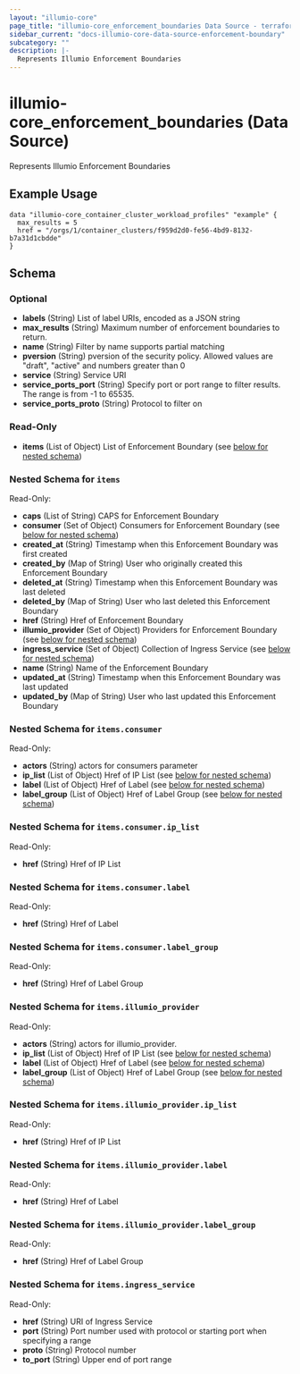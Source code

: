 ```yaml
---
layout: "illumio-core"
page_title: "illumio-core_enforcement_boundaries Data Source - terraform-provider-illumio-core"
sidebar_current: "docs-illumio-core-data-source-enforcement-boundary"
subcategory: ""
description: |-
  Represents Illumio Enforcement Boundaries
---
```


# illumio-core_enforcement_boundaries (Data Source)

Represents Illumio Enforcement Boundaries

Example Usage
------------

```hcl
data "illumio-core_container_cluster_workload_profiles" "example" {
  max_results = 5
  href = "/orgs/1/container_clusters/f959d2d0-fe56-4bd9-8132-b7a31d1cbdde"
}
```

## Schema

### Optional

- **labels** (String) List of label URIs, encoded as a JSON string
- **max_results** (String) Maximum number of enforcement boundaries to return.
- **name** (String) Filter by name supports partial matching
- **pversion** (String) pversion of the security policy. Allowed values are "draft", "active" and numbers greater than 0
- **service** (String) Service URI
- **service_ports_port** (String) Specify port or port range to filter results. The range is from -1 to 65535.
- **service_ports_proto** (String) Protocol to filter on

### Read-Only

- **items** (List of Object) List of Enforcement Boundary (see [below for nested schema](#nestedatt--items))

<a id="nestedatt--items"></a>
### Nested Schema for `items`

Read-Only:

- **caps** (List of String) CAPS for Enforcement Boundary
- **consumer** (Set of Object) Consumers for Enforcement Boundary (see [below for nested schema](#nestedobjatt--items--consumer))
- **created_at** (String) Timestamp when this Enforcement Boundary was first created
- **created_by** (Map of String) User who originally created this Enforcement Boundary
- **deleted_at** (String) Timestamp when this Enforcement Boundary was last deleted
- **deleted_by** (Map of String) User who last deleted this Enforcement Boundary
- **href** (String) Href of Enforcement Boundary
- **illumio_provider** (Set of Object) Providers for Enforcement Boundary (see [below for nested schema](#nestedobjatt--items--illumio_provider))
- **ingress_service** (Set of Object)  Collection of Ingress Service (see [below for nested schema](#nestedobjatt--items--ingress_service))
- **name** (String) Name of the Enforcement Boundary
- **updated_at** (String) Timestamp when this Enforcement Boundary was last updated
- **updated_by** (Map of String) User who last updated this Enforcement Boundary

<a id="nestedobjatt--items--consumer"></a>
### Nested Schema for `items.consumer`

Read-Only:

- **actors** (String) actors for consumers parameter
- **ip_list** (List of Object) Href of IP List  (see [below for nested schema](#nestedobjatt--items--consumer--ip_list))
- **label** (List of Object) Href of Label  (see [below for nested schema](#nestedobjatt--items--consumer--label))
- **label_group** (List of Object) Href of Label Group (see [below for nested schema](#nestedobjatt--items--consumer--label_group))

<a id="nestedobjatt--items--consumer--ip_list"></a>
### Nested Schema for `items.consumer.ip_list`

Read-Only:

- **href** (String) Href of IP List


<a id="nestedobjatt--items--consumer--label"></a>
### Nested Schema for `items.consumer.label`

Read-Only:

- **href** (String) Href of Label


<a id="nestedobjatt--items--consumer--label_group"></a>
### Nested Schema for `items.consumer.label_group`

Read-Only:

- **href** (String) Href of Label Group



<a id="nestedobjatt--items--illumio_provider"></a>
### Nested Schema for `items.illumio_provider`

Read-Only:

- **actors** (String) actors for illumio_provider.
- **ip_list** (List of Object) Href of IP List (see [below for nested schema](#nestedobjatt--items--illumio_provider--ip_list))
- **label** (List of Object) Href of Label (see [below for nested schema](#nestedobjatt--items--illumio_provider--label))
- **label_group** (List of Object) Href of Label Group (see [below for nested schema](#nestedobjatt--items--illumio_provider--label_group))

<a id="nestedobjatt--items--illumio_provider--ip_list"></a>
### Nested Schema for `items.illumio_provider.ip_list`

Read-Only:

- **href** (String) Href of IP List


<a id="nestedobjatt--items--illumio_provider--label"></a>
### Nested Schema for `items.illumio_provider.label`

Read-Only:

- **href** (String) Href of Label 


<a id="nestedobjatt--items--illumio_provider--label_group"></a>
### Nested Schema for `items.illumio_provider.label_group`

Read-Only:

- **href** (String) Href of Label Group



<a id="nestedobjatt--items--ingress_service"></a>
### Nested Schema for `items.ingress_service`

Read-Only:

- **href** (String) URI of Ingress Service
- **port** (String) Port number used with protocol or starting port when specifying a range
- **proto** (String) Protocol number
- **to_port** (String) Upper end of port range


